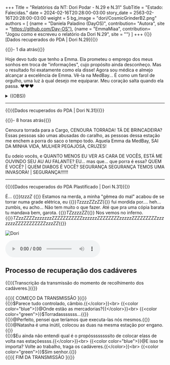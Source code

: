 +++
Title = "Relatórios da NT: Dori Podar - N.29 e N.31"
SubTitle = "Estado: Falecidas."
date = 2024-02-16T20:28:00-03:00
story_date = 2563-02-16T20:28:00-03:00
weight = 5
bg_image = "dori/CosmicGrinderB2.png"
authors = [
    {name = "Daniela Paladino (DayOS)", contribution= "Autora", site = "https://github.com/Day-OS"},
    {name = "EmmaMiaa", contribution= "Jogou como e escreveu o relatório da Dori N.29", site = ""}
]
+++
{{<color bgcolor="blue" color="white">}}[Dados recuperados do PDA | Dori N.29]{{</color>}}
<br>

{{<color color="red">}}- 1 dia atrás{{</color>}}

Hoje devo tudo que tenho a Emma. Ela prometeu o emprego dos meus sonhos em troca de "informações", cujo propósito ainda desconheço. Mas o resultado foi exatamente como ela disse! Agora sou médica e almejo alcançar a excelência de Emma. Vê-la na MedBay... É como um farol de orgulho, uma luz à qual desejo me equiparar. Meu coração salta quando ela passa. ♥♥♥

<details>
  <summary>((OBS))</summary>
    <span>
        Essa história e esse relatório foram produzidos com ajuda de @EmmaMiaa(melhor médica synd)! 
    </span>
</details>

---

{{<color bgcolor="blue" color="white">}}[Dados recuperados do PDA | Dori N.31]{{</color>}}
<br>

{{<color color="red">}}- 8 horas atrás{{</color>}}

Cenoura torrada para a Cargo, CENOURA TORRADA! TÁ DE BRINCADEIRA?
Essas pessoas são umas abusadas do caralho, as pessoas dessa estação me enchem a porra do saco o tempo todo. Aquela Emma da MedBay, SAI DA MINHA VIDA, MULHER PEGAJOSA, CRUZES!

Eu odeio vocês, e QUANTO MENOS EU VER AS CARA DE VOCÊS, ESTÁ ME OUVINDO SEU AU AU FALANTE? EU... mas que...
que porra é essa? 
QUEM É VOCÊ? | QUEM DIABOS É VOCÊ?
SEGURANÇA SEGURANÇA TEMOS UMA INVASORA! | SEGURANÇA!!!!!!

---

{{<color bgcolor="blue" color="white">}}[Dados recuperados do PDA Plastificado | Dori N.31]{{</color>}}
<br>

É... {{<color color="green">}}*tzzzZ* {{</color>}} Estamos na merda, a minha "gêmea do mal" acabou de se torrar numa grade elétrica, eu {{<color color="green">}}*TzzzzZZzZZ*{{</color>}} fui mordida por.... heh... zumbis, eu acho... Não tem muito o que fazer. Até que pra uma cópia barata tu mandava bem, garota. {{<color color="green">}}*TZzzzzZZ*{{</color>}} Nos vemos no inferno.
{{<color color="green">}}*TZzzZZZZzzzzzzzZZZZZZZZZZZzzzzzzZZZZZZZZzzzzzZZZZZZZZZzzzzzzzZZZZZZZZZZZzzzZZ*{{</color>}}


<!-- break -->

![Dori](/dori/dori5.png)

<audio controls>
  <source src="/dori/recolhimento.mp3" type="audio/mpeg">
</audio>


## Processo de recuperação dos cadáveres
{{<color bgcolor="blue" color="white">}}[Transcrição da transmissão do momento de recolhimento dos cadáveres.]{{</color>}}
<br>

{{<color color="red">}}[ COMEÇO DA TRANSMISSÃO ]{{</color>}}<br>
{{<color color="green">}}$Parece tudo controlado, câmbio.{{</color>}}<br>
{{<color color="blue">}}@Onde estão as mercadorias?{{</color>}}<br>
{{<color color="green">}}$Torradasssssss...{{</color>}}<br>
{{<color color="blue">}}@Perfeito, pensei que teríamos que executa-las nós mesmos.{{</color>}}<br>
{{<color color="blue">}}@Natasha é uma inútil, colocou as duas na mesma estação por engano.{{</color>}}<br>
{{<color color="green">}}$Eu ainda não entendi qual é o propóssssssssito de colocar elass de volta nas estaçõessss.{{</color>}}<br>
{{<color color="blue">}}@E isso te importa? Volte ao trabalho, traga os cadáveres.{{</color>}}<br>
{{<color color="green">}}$Sim senhor.{{</color>}}<br>
{{<color color="red">}}[ FIM DA TRANSMISSÃO ]{{</color>}}<br>